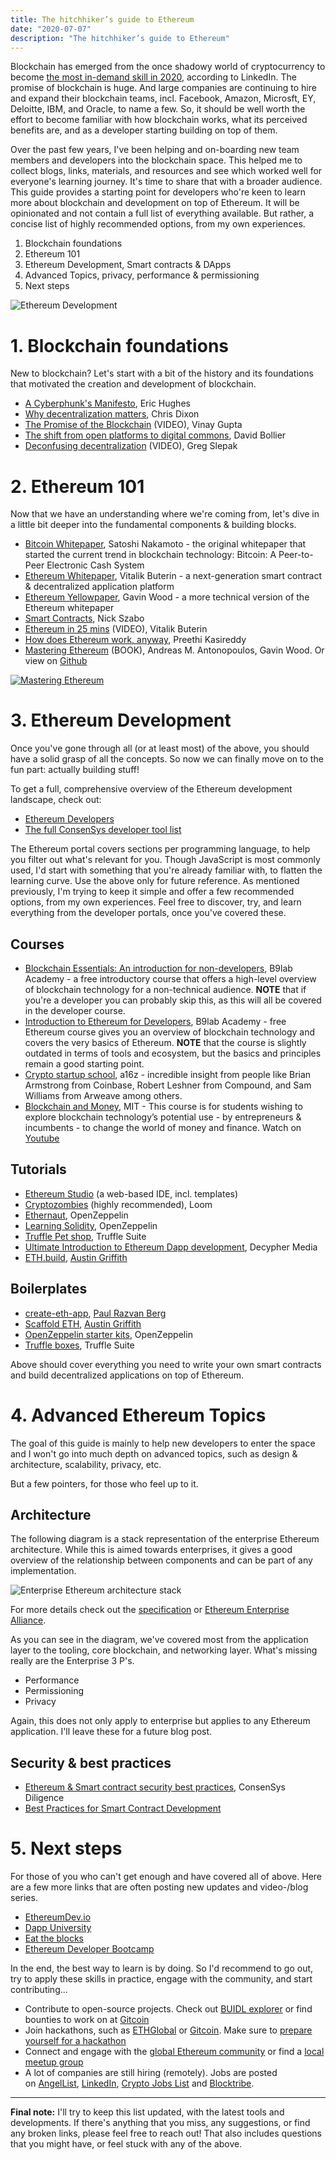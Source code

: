 ```yaml
---
title: The hitchhiker’s guide to Ethereum 
date: "2020-07-07"
description: "The hitchhiker’s guide to Ethereum"
---
```


Blockchain has emerged from the once shadowy world of cryptocurrency to become [the most in-demand skill in 2020](https://business.linkedin.com/talent-solutions/blog/trends-and-research/2020/most-in-demand-hard-and-soft-skills), according to LinkedIn. The promise of blockchain is huge. And large companies are continuing to hire and expand their blockchain teams, incl. Facebook, Amazon, Microsft, EY, Deloitte, IBM, and Oracle, to name a few. So, it should be well worth the effort to become familiar with how blockchain works, what its perceived benefits are, and as a developer starting building on top of them. 

Over the past few years, I've been helping and on-boarding new team members and developers into the blockchain space. This helped me to collect blogs, links, materials, and resources and see which worked well for everyone's learning journey. It's time to share that with a broader audience. This guide provides a starting point for developers who're keen to learn more about blockchain and development on top of Ethereum. It will be opinionated and not contain a full list of everything available. But rather, a concise list of highly recommended options, from my own experiences. 

1. Blockchain foundations 
1. Ethereum 101 
1. Ethereum Development, Smart contracts & DApps 
1. Advanced Topics, privacy, performance & permissioning 
1. Next steps 

![Ethereum Development](../assets/images/ethereum-guide.png)

# 1. Blockchain foundations 

New to blockchain? Let's start with a bit of the history and its foundations that motivated the creation and development of blockchain.

- [A Cyberphunk's Manifesto](https://www.activism.net/cypherpunk/manifesto.html), Eric Hughes
- [Why decentralization matters](https://onezero.medium.com/why-decentralization-matters-5e3f79f7638e), Chris Dixon
- [The Promise of the Blockchain](https://vimeo.com/161183966) (VIDEO), Vinay Gupta
- [The shift from open platforms to digital commons](http://www.bollier.org/blog/shift-open-platforms-digital-commons), David Bollier
- [Deconfusing decentralization](https://youtu.be/7S1IqaSLrq8) (VIDEO), Greg Slepak

# 2. Ethereum 101 

Now that we have an understanding where we're coming from, let's dive in a little bit deeper into the fundamental components & building blocks.

- [Bitcoin Whitepaper](https://bitcoin.org/bitcoin.pdf), Satoshi Nakamoto - the original whitepaper that started the current trend in blockchain technology: Bitcoin: A Peer-to-Peer Electronic Cash System
- [Ethereum Whitepaper](https://ethereum.org/en/whitepaper/), Vitalik Buterin - a next-generation smart contract & decentralized application platform
- [Ethereum Yellowpaper](https://ethereum.github.io/yellowpaper/paper.pdf), Gavin Wood - a more technical version of the Ethereum whitepaper
- [Smart Contracts](https://www.fon.hum.uva.nl/rob/Courses/InformationInSpeech/CDROM/Literature/LOTwinterschool2006/szabo.best.vwh.net/smart.contracts.html), Nick Szabo
- [Ethereum in 25 mins](https://youtu.be/mCzyDLanA7s) (VIDEO), Vitalik Buterin
- [How does Ethereum work, anyway](https://www.preethikasireddy.com/post/how-does-ethereum-work-anyway), Preethi Kasireddy
- [Mastering Ethereum](https://amzn.to/2VZvfz8) (BOOK), Andreas M. Antonopoulos, Gavin Wood. Or view on [Github](https://github.com/ethereumbook/ethereumbook)

[![Mastering Ethereum](../assets/images/mastering-ethereum.png)](https://amzn.to/2VZvfz8)

# 3. Ethereum Development 

Once you've gone through all (or at least most) of the above, you should have a solid grasp of all the concepts. So now we can finally move on to the fun part: actually building stuff! 

To get a full, comprehensive overview of the Ethereum development landscape, check out:
- [Ethereum Developers](https://ethereum.org/en/developers/)
- [The full ConsenSys developer tool list](https://github.com/ConsenSys/ethereum-developer-tools-list)

The Ethereum portal covers sections per programming language, to help you filter out what's relevant for you. Though JavaScript is most commonly used, I'd start with something that you're already familiar with, to flatten the learning curve. Use the above only for future reference. As mentioned previously, I'm trying to keep it simple and offer a few recommended options, from my own experiences. Feel free to discover, try, and learn everything from the developer portals, once you've covered these.

## Courses
- [Blockchain Essentials: An introduction for non-developers](https://academy.b9lab.com/courses/course-v1:Blab+BEC-FREE+2018-08/about), B9lab Academy - a free introductory course that offers a high-level overview of blockchain technology for a non-technical audience. **NOTE** that if you're a developer you can probably skip this, as this will all be covered in the developer course. 
- [Introduction to Ethereum for Developers](https://academy.b9lab.com/courses/B9lab/X16-0/2016/about), B9lab Academy - free Ethereum course gives you an overview of blockchain technology and covers the very basics of Ethereum. **NOTE** that the course is slightly outdated in terms of tools and ecosystem, but the basics and principles remain a good starting point. 
- [Crypto startup school](https://a16z.com/crypto-startup-school/), a16z - incredible insight from people like Brian Armstrong from Coinbase, Robert Leshner from Compound, and Sam Williams from Arweave among others.
- [Blockchain and Money](https://ocw.mit.edu/courses/sloan-school-of-management/15-s12-blockchain-and-money-fall-2018/), MIT - This course is for students wishing to explore blockchain technology’s potential use - by entrepreneurs & incumbents - to change the world of money and finance. Watch on [Youtube](https://www.youtube.com/playlist?list=PLUl4u3cNGP63UUkfL0onkxF6MYgVa04Fn)

## Tutorials 
- [Ethereum Studio](https://studio.ethereum.org/) (a web-based IDE, incl. templates)
- [Cryptozombies](https://cryptozombies.io/) (highly recommended), Loom
- [Ethernaut](https://ethernaut.openzeppelin.com/), OpenZeppelin
- [Learning Solidity](https://docs.openzeppelin.com/learn/), OpenZeppelin
- [Truffle Pet shop](https://www.trufflesuite.com/tutorials/pet-shop), Truffle Suite
- [Ultimate Introduction to Ethereum Dapp development](https://www.youtube.com/watch?v=rmtsh7Q7sbE&list=PLV1JDFUtrXpFh85G-Ddyy2kLSafaB9biQ), Decypher Media
- [ETH.build](https://eth.build/), [Austin Griffith](https://twitter.com/austingriffith)

## Boilerplates
- [create-eth-app](https://github.com/PaulRBerg/create-eth-app), [Paul Razvan Berg](https://twitter.com/PaulRBerg)
- [Scaffold ETH](http://scaffoldeth.io/), [Austin Griffith](https://twitter.com/austingriffith)
- [OpenZeppelin starter kits](https://openzeppelin.com/starter-kits/), OpenZeppelin
- [Truffle boxes](https://www.trufflesuite.com/boxes), Truffle Suite

Above should cover everything you need to write your own smart contracts and build decentralized applications on top of Ethereum. 

# 4. Advanced Ethereum Topics 

The goal of this guide is mainly to help new developers to enter the space and I won't go into much depth on advanced topics, such as design & architecture, scalability, privacy, etc.

But a few pointers, for those who feel up to it. 

## Architecture 

The following diagram is a stack representation of the enterprise Ethereum architecture. While this is aimed towards enterprises, it gives a good overview of the relationship between components and can be part of any implementation. 

![Enterprise Ethereum architecture stack](../assets/images/eth-architecture.png)

For more details check out the [specification](https://entethalliance.github.io/client-spec/spec.html#sec-smart-contract-tools-sublayer) or [Ethereum Enterprise Alliance](https://entethalliance.org/resources/).

As you can see in the diagram, we've covered most from the application layer to the tooling, core blockchain, and networking layer. What's missing really are the Enterprise 3 P's.

- Performance
- Permissioning
- Privacy

Again, this does not only apply to enterprise but applies to any Ethereum application. I'll leave these for a future blog post.

## Security & best practices 
- [Ethereum & Smart contract security best practices](https://consensys.github.io/smart-contract-best-practices/), ConsenSys Diligence
- [Best Practices for Smart Contract Development](https://yos.io/2019/11/10/smart-contract-development-best-practices/)

# 5. Next steps 

For those of you who can't get enough and have covered all of above. Here are a few more links that are often posting new updates and video-/blog series.

- [EthereumDev.io](https://ethereumdev.io/)
- [Dapp University](https://www.dappuniversity.com/)
- [Eat the blocks](https://www.youtube.com/c/eattheblocks)
- [Ethereum Developer Bootcamp](https://www.chainshot.com/)

In the end, the best way to learn is by doing. So I'd recommend to go out, try to apply these skills in practice, engage with the community, and start contributing...

- Contribute to open-source projects. Check out [BUIDL explorer](https://buidl-explorer.herokuapp.com/) or find bounties to work on at [Gitcoin](https://gitcoin.co/explorer)
- Join hackathons, such as [ETHGlobal](https://www.ethglobal.co/) or [Gitcoin](http://gitcoin.co/hackathon). Make sure to [prepare yourself for a hackathon](https://medium.com/@wslyvh/preparing-for-a-blockchain-hackathon-38f27d2468b5)
- Connect and engage with the [global Ethereum community](https://ethereum.org/en/community/) or find a [local meetup group](https://www.meetup.com/topics/ethereum/)
- A lot of companies are still hiring (remotely).  Jobs are posted on [AngelList](https://angel.co/jobs), [LinkedIn](https://linkedin.com/jobs), [Crypto Jobs List](https://cryptojobslist.com/) and [Blocktribe](https://blocktribe.com/).

---

**Final note:** I'll try to keep this list updated, with the latest tools and developments. If there's anything that you miss, any suggestions, or find any broken links, please feel free to reach out! That also includes questions that you might have, or feel stuck with any of the above.